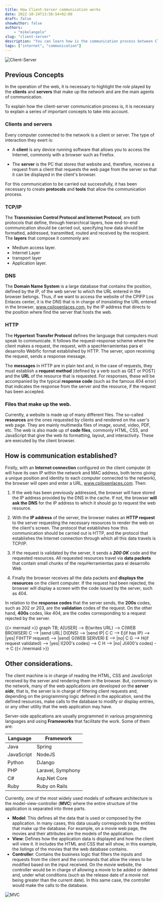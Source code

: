 ```yaml
---
title: How Client-Server communication works 
date: 2022-10-24T13:58:54+02:00
draft: false
showAuthor: false
authors: 
    - "mikelangelo"
slug: "client-server"
description: "You can learn how is the communication process between Client and Server"
tags: ["internet", "communication"]
---
```


![Client-Server](https://i.imgur.com/Nu8FU.png)

## Previous Concepts

In the operation of the web, it is necessary to highlight the *role* played by the **clients** and **servers** that make up the network and are the main agents of communication.

To explain how the client-server communication process is, it is necessary to explain a series of important concepts to take into account.

### Clients and servers

Every computer connected to the network is a client or server. The type of interaction they exert is:

* A **client** is any device running software that allows you to access the Internet, commonly with a browser such as Firefox.

* The **server** is the PC that stores that website and, therefore, receives a request from a client that requests the web page from the server so that it can be displayed in the client's browser.

For this communication to be carried out successfully, it has been necessary to create **protocols** and **tools** that allow the communication process.

### TCP/IP

The **Transmission Control Protocol and Internet Protocol**, are both protocols that define, through hierarchical layers, how end-to-end communication should be carried out, specifying how data should be formatted, addressed, transmitted, routed and received by the recipient. The **layers** that compose it commonly are:

* Medium access layer.
* Internet Layer
* transport layer
* Application layer.

### DNS

The **Domain Name System** is a large database that contains the position, defined by the IP, of the web server to which the URL entered in the browser belongs.
Thus, if we want to access the website of the CPIFP Los Enlaces center, it is the DNS that is in charge of *translating* the URL entered in the browser, www.cpilosenlaces.com, by the IP address that directs to the position where find the server that hosts the web.

### HTTP

The **Hypertext Transfer Protocol** defines the language that computers must speak to communicate. It follows the request-response scheme where the client makes a request, the request, with a specHerramientas para el desarrollo Webific format established by HTTP. The server, upon receiving the request, sends a response message.

The **messages** in HTTP are in plain text and, in the case of requests, they must establish a **request method** (defined by a verb such as GET or POST) and the **URL** of the resource that is requested. For responses, these will be accompanied by the typical **response code** (such as the famous 404 error) that indicates the response from the server and the resource, if the request has been accepted.

### Files that make up the web.

Currently, a website is made up of many different files. The so-called **resources** are the ones requested by clients and rendered on the user's web page. They are mainly multimedia files of image, sound, video, PDF, etc.
The web is also made up of **code files**, commonly HTML, CSS, and JavaScript that give the web its formatting, layout, and interactivity. These are executed by the client browser.

## How is communication established?

Firstly, with an **Internet connection** configured on the client computer (it will have its own IP within the network and MAC address, both terms giving a unique position and identity to each computer connected to the network), the browser will open and enter a URL, www.cpilosenlaces.com. Then:

1. If the web has been previously addressed, the browser will have stored the IP address provided by the DNS in the cache. If not, the browser **will ask the DNS** for the IP address to which it should go to request the web resource.

2. With the **IP address** of the server, the browser makes an **HTTP request** to the server requesting the necessary resources to render the web on the client's screen. The protocol that establishes how this communication should be carried out is HTTP, and the protocol that establishes the Internet connection through which all this data travels is TCP/IP.

3. If the request is validated by the server, it sends a ***200 OK*** code and the requested resources. All requested resources travel via **data packets** that contain small chunks of the requHerramientas para el desarrollo Web
4. Finally the browser receives all the data packets and **displays the resources** on the client computer. If the request had been rejected, the browser will display a screen with the code issued by the server, such as 404.

In relation to the **response codes** that the server sends, the **200s** codes, such as 202 or 203, are the **validation** codes of the request. On the other hand, **400s** codes, like 404, are the codes corresponding to a request rejected by the server.

{{< mermaid >}}
graph TB;
A[USER] --> B{writes URL} --> C(WEB BROWSER)
C --> |send URL| D(DNS) --> |send IP| C
C --> E{if has IP} --> |yes| F(HTTP request) --> |send| G(WEB SERVER) 
E --> |no| C
G --> H{if request validated} --> |yes| I(200's codes) --> C
H --> |no| J(400's codes) --> C
{{< /mermaid >}}

## Other considerations.

The client machine is in charge of reading the HTML, CSS and JavaScript received by the server and rendering them in the browser. But, commonly in the network, many of the web applications are developed on the ***server side***, that is, the server is in charge of filtering client requests and, depending on the programming logic defined in the application, send the defined resources, make calls to the database to modify or display entries, or any other utility that the web application may have.

Server-side applications are usually programmed in various programming languages ​​and using **Frameworks** that facilitate the work. Some of them are:

| Language      | Framework     |
| ----------    | ----------    |
| Java          | Spring        |
| JavaScript    | NodeJS        |
| Python        | DJango        |
| PHP           | Laravel, Symphony |
| C#            | Asp.Net Core  |
| Ruby          | Ruby on Rails |

Currently, one of the most widely used models of software architecture is the model-view-controller (**MVC**) where the entire structure of the application is separated into three parts.

* **Model**: This defines all the data that is used or composed by the application. In many cases, this data usually corresponds to the entities that make up the database. For example, on a movie web page, the movies and their attributes are the models of the application.
* **View**: Defines how the application data is displayed and how the client will view it. It includes the HTML and CSS that will show, in this example, the listings of the movies that the web database contains.
* **Controller**: Contains the business logic that filters the inputs and requests from the client and the commands that allow the views to be modified based on the input received. On the movie website, the controller would be in charge of allowing a movie to be added or deleted and, under what conditions (such as the release date of a movie not being greater than the current date). In this same case, the controller would make the calls to the database.

![MVC](https://www.freecodecamp.org/espanol/news/content/images/size/w1600/2021/06/MVC3.png)


